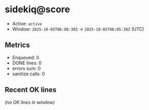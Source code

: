# sidekiq@score

- Active: `active`
- Window: `2025-10-05T06:00:30Z` → `2025-10-05T06:05:30Z` (UTC)

## Metrics
- Enqueued: 0
- DONE lines: 0
- errors sum: 0
- sanitize calls: 0

## Recent OK lines
_(no OK lines in window)_
